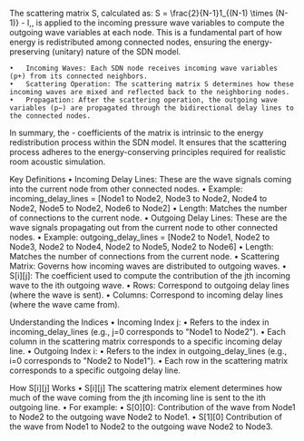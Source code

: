 The scattering matrix S, calculated as:
S = \frac{2}{N-1}1_{(N-1) \times (N-1)} - I,,
is applied to the incoming pressure wave variables to compute the outgoing wave variables at each node. This is a fundamental part of how energy is redistributed among connected nodes, ensuring the energy-preserving (unitary) nature of the SDN model.

	•	Incoming Waves: Each SDN node receives incoming wave variables (p+) from its connected neighbors.
	•	Scattering Operation: The scattering matrix S determines how these incoming waves are mixed and reflected back to the neighboring nodes. 
	•	Propagation: After the scattering operation, the outgoing wave variables (p−) are propagated through the bidirectional delay lines to the connected nodes.
In summary, the - coefficients of the matrix is intrinsic to the energy redistribution process within the SDN model. It ensures that the scattering process adheres to the energy-conserving principles required for realistic room acoustic simulation.

Key Definitions
	•	Incoming Delay Lines: These are the wave signals coming into the current node from other connected nodes.
	•	Example: incoming_delay_lines = [Node1 to Node2, Node3 to Node2, Node4 to Node2, Node5 to Node2, Node6 to Node2]
	•	Length: Matches the number of connections to the current node.
	•	Outgoing Delay Lines: These are the wave signals propagating out from the current node to other connected nodes.
	•	Example: outgoing_delay_lines = [Node2 to Node1, Node2 to Node3, Node2 to Node4, Node2 to Node5, Node2 to Node6]
	•	Length: Matches the number of connections from the current node.
	•	Scattering Matrix: Governs how incoming waves are distributed to outgoing waves.
	•	S[i][j]: The coefficient used to compute the contribution of the jth incoming wave to the ith outgoing wave.
	•	Rows: Correspond to outgoing delay lines (where the wave is sent).
	•	Columns: Correspond to incoming delay lines (where the wave came from).

Understanding the Indices
	•	Incoming Index j:
	•	Refers to the index in incoming_delay_lines (e.g., j=0 corresponds to "Node1 to Node2").
	•	Each column in the scattering matrix corresponds to a specific incoming delay line.
	•	Outgoing Index i:
	•	Refers to the index in outgoing_delay_lines (e.g., i=0 corresponds to "Node2 to Node1").
	•	Each row in the scattering matrix corresponds to a specific outgoing delay line.

How S[i][j] Works
	•	S[i][j] The scattering matrix element determines how much of the wave coming from the jth incoming line is sent to the ith outgoing line.
	•	For example:
	•	S[0][0]: Contribution of the wave from Node1 to Node2 to the outgoing wave Node2 to Node1.
	•	S[1][0] Contribution of the wave from Node1 to Node2 to the outgoing wave Node2 to Node3.

